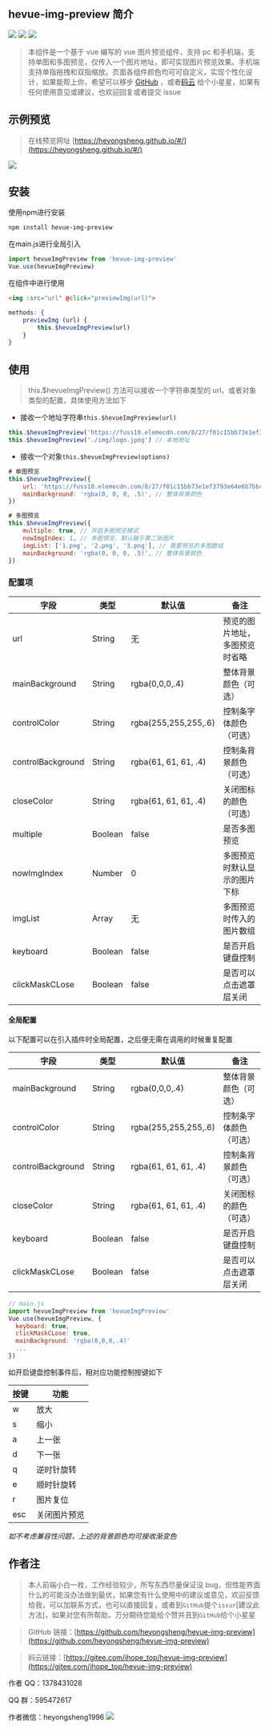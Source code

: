 ## hevue-img-preview 简介


[![](https://img.shields.io/npm/dm/hevue-img-preview.svg)](https://www.npmjs.com/package/hevue-img-preview)
[![](https://img.shields.io/badge/npm-3.6.2-blue)](https://www.npmjs.com/package/hevue-img-preview)
[![](https://img.shields.io/badge/License-MIT-green)](https://www.npmjs.com/package/hevue-img-preview)

> 本组件是一个基于 vue 编写的 vue 图片预览组件，支持 pc 和手机端，支持单图和多图预览，仅传入一个图片地址，即可实现图片预览效果。手机端支持单指拖拽和双指缩放。页面各组件颜色均可可自定义，实现个性化设计，如果能帮上你，希望可以移步 [GitHub](https://github.com/heyongsheng/hevue-img-preview) ，或者[码云](https://gitee.com/ihope_top/hevue-img-preview) 给个小星星，如果有任何使用意见或建议，也欢迎回复或者提交 issue

## 示例预览

> 在线预览网址 [https://heyongsheng.github.io/#/](https://heyongsheng.github.io/#/)

![](https://p3-juejin.byteimg.com/tos-cn-i-k3u1fbpfcp/a835e7a624004a98819f7b2793cff791~tplv-k3u1fbpfcp-zoom-1.image)

## 安装

使用npm进行安装
``` bash
npm install hevue-img-preview
```

在main.js进行全局引入
```javascript
import hevueImgPreview from 'hevue-img-preview'
Vue.use(hevueImgPreview)
```

在组件中进行使用
```html
<img :src="url" @click="previewImg(url)">
```
```javascript
methods: {
	previewImg (url) {
		this.$hevueImgPreview(url)
	}
}
```

## 使用

> this.\$hevueImgPreview() 方法可以接收一个字符串类型的 url，或者对象类型的配置，具体使用方法如下

- 接收一个地址字符串`this.$hevueImgPreview(url)`

```Javascript
this.$hevueImgPreview('https://fuss10.elemecdn.com/8/27/f01c15bb73e1ef3793e64e6b7bbccjpeg.jpeg') // 线上地址
this.$hevueImgPreview('./img/logo.jpeg') // 本地地址
```

- 接收一个对象`this.$hevueImgPreview(options)`

```Javascript
# 单图预览
this.$hevueImgPreview({
    url: 'https://fuss10.elemecdn.com/8/27/f01c15bb73e1ef3793e64e6b7bbccjpeg.jpeg',
    mainBackground: 'rgba(0, 0, 0, .5)', // 整体背景颜色
})

# 多图预览
this.$hevueImgPreview({
    multiple: true, // 开启多图预览模式
    nowImgIndex: 1, // 多图预览，默认展示第二张图片
    imgList: ['1.png', '2.png', '3.png'], // 需要预览的多图数组
    mainBackground: 'rgba(0, 0, 0, .5)', // 整体背景颜色
})
```

### 配置项

| 字段              | 类型    | 默认值               | 备注                           |
| ----------------- | ------- | -------------------- | ------------------------------ |
| url               | String  | 无                   | 预览的图片地址，多图预览时省略 |
| mainBackground    | String  | rgba(0,0,0,.4)       | 整体背景颜色（可选）           |
| controlColor      | String  | rgba(255,255,255,.6) | 控制条字体颜色（可选）         |
| controlBackground | String  | rgba(61, 61, 61, .4) | 控制条背景颜色 （可选）        |
| closeColor        | String  | rgba(61, 61, 61, .4) | 关闭图标的颜色 （可选）        |
| multiple          | Boolean | false                | 是否多图预览                   |
| nowImgIndex       | Number  | 0                    | 多图预览时默认显示的图片下标   |
| imgList           | Array   | 无                   | 多图预览时传入的图片数组       |
| keyboard          | Boolean | false                | 是否开启键盘控制               |
| clickMaskCLose    | Boolean | false                | 是否可以点击遮罩层关闭         |

#### 全局配置

以下配置可以在引入插件时全局配置，之后便无需在调用的时候重复配置

| 字段              | 类型    | 默认值               | 备注                           |
| ----------------- | ------- | -------------------- | ------------------------------ |
| mainBackground    | String  | rgba(0,0,0,.4)       | 整体背景颜色（可选）           |
| controlColor      | String  | rgba(255,255,255,.6) | 控制条字体颜色（可选）         |
| controlBackground | String  | rgba(61, 61, 61, .4) | 控制条背景颜色 （可选）        |
| closeColor        | String  | rgba(61, 61, 61, .4) | 关闭图标的颜色 （可选）        |
| keyboard          | Boolean | false                | 是否开启键盘控制               |
| clickMaskCLose    | Boolean | false                | 是否可以点击遮罩层关闭         |

```js
// main.js
import hevueImgPreview from 'hevueImgPreview'
Vue.use(hevueImgPreview, {
  keyboard: true,
  clickMaskCLose: true,
  mainBackground: 'rgba(0,0,0,.4)'
  ...
})
```

如开启键盘控制事件后，相对应功能控制按键如下

| 按键 | 功能
| ----------------- | ----------------------------------------
| w | 放大
| s | 缩小
| a | 上一张
| d | 下一张
| q | 逆时针旋转
| e | 顺时针旋转
| r | 图片复位
| esc | 关闭图片预览

*如不考虑兼容性问题，上述的背景颜色均可接收渐变色*

## 作者注

> 本人前端小白一枚，工作经验较少，所写东西尽量保证没 bug，但性能界面什么的可能没办法做到最优，如果您有什么使用中的建议或意见，欢迎反馈给我，可以加联系方式，也可以直接回复，或者到`GitHub`提个`issur`[建议此方法]，如果对您有所帮助，万分期待您能给个赞并且到`GitHub`给个小星星

> GitHub 链接：[https://github.com/heyongsheng/hevue-img-preview](https://github.com/heyongsheng/hevue-img-preview)

> 码云链接：[https://gitee.com/ihope_top/hevue-img-preview](https://gitee.com/ihope_top/hevue-img-preview)

作者 QQ：1378431028

QQ 群：595472617

作者微信：heyongsheng1996
![](https://p3-juejin.byteimg.com/tos-cn-i-k3u1fbpfcp/57478efc7ace4a8c9e27081a26f2c8cf~tplv-k3u1fbpfcp-zoom-1.image)
